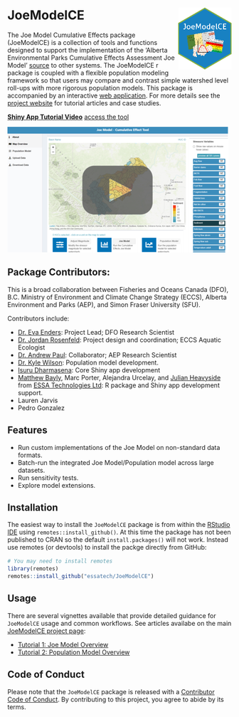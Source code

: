 
# JoeModelCE <img src="man/figures/JoeModelCE_small.png" align="right" style="max-width: 120px;"/>

<!-- badges: start -->
<!-- badges: end -->

The Joe Model Cumulative Effects package (JoeModelCE) is a collection of tools and functions designed to support the implementation of the ‘Alberta Environmental Parks Cumulative Effects Assessment Joe Model’ [source](https://waves-vagues.dfo-mpo.gc.ca/Library/40871344.pdf) to other systems. The JoeModelCE r package is coupled with a flexible population modeling framework so that users may compare and contrast simple watershed level roll-ups with more rigorous population models. This package is accompanied by an interactive [web application](https://essa.shinyapps.io/JoeModelCEShiny). For more details see the [project website](https://essatech.github.io/JoeModelCE/index.html) for tutorial articles and case studies.

**[Shiny App Tutorial Video](https://youtu.be/Cp3UdWlkaKU)** [access the tool](https://essa.shinyapps.io/JoeModelCEShiny)

[![Tutorial Video](./man/figures/shiny_app_cover.png)](https://youtu.be/Cp3UdWlkaKU)


## Package Contributors:
This is a broad collaboration between Fisheries and Oceans Canada (DFO), B.C. Ministry of Environment and Climate Change Strategy (ECCS), Alberta Environment and Parks (AEP), and Simon Fraser University (SFU). 

Contributors include:

-   [Dr. Eva Enders](https://profils-profiles.science.gc.ca/en/profile/eva-enders): Project Lead; DFO Research Scientist
-   [Dr. Jordan Rosenfeld](http://www.aferu.ca/rosenfeld-lab): Project design and coordination; ECCS Aquatic Ecologist
-   [Dr. Andrew Paul](https://github.com/andrewpaul68): Collaborator; AEP Research Scientist
-   [Dr. Kyle Wilson](https://github.com/klwilson23): Population model development.
-   [Isuru Dharmasena](https://www.linkedin.com/in/isuru-dharmasena-90269895/?originalSubdomain=ca): Core Shiny app development
-   [Matthew Bayly](https://github.com/mattjbayly), Marc Porter, Alejandra Urcelay, and [Julian Heavyside](https://github.com/julianheavyside) from [ESSA Technologies Ltd](https://essa.com/): R package and Shiny app development support.
-   Lauren Jarvis
-   Pedro Gonzalez


## Features
- Run custom implementations of the Joe Model on non-standard data formats.
- Batch-run the integrated Joe Model/Population model across large datasets.
- Run sensitivity tests.
- Explore model extensions.


## Installation

The easiest way to install the `JoeModelCE` package is from within the [RStudio IDE](https://www.rstudio.com/products/rstudio/download/) using `remotes::install_github()`. At this time the package has not been published to CRAN so the default `install.packages()` will not work. Instead use remotes (or devtools) to install the packge directly from GitHub:
``` r
# You may need to install remotes
library(remotes)
remotes::install_github("essatech/JoeModelCE")
```

## Usage
There are several vignettes available that provide detailed guidance for `JoeModelCE` usage and common workflows. See articles availabe on the main [JoeModelCE project page](https://essatech.github.io/JoeModelCE/index.html):

- [Tutorial 1: Joe Model Overview](https://essatech.github.io/JoeModelCE/articles/joe-model.html)
- [Tutorial 2: Population Model Overview](https://essatech.github.io/JoeModelCE/articles/population-model.html)

## Code of Conduct

Please note that the `JoeModelCE` package is released with a [Contributor Code of Conduct](https://pkgs.rstudio.com/rmarkdown/CODE_OF_CONDUCT.html). By contributing to this project, you agree to abide by its terms.


